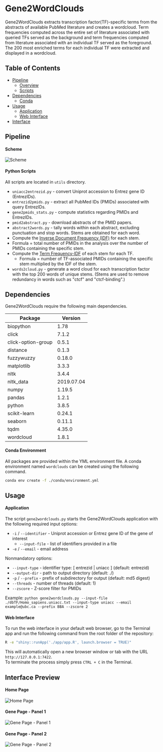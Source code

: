 <strong>Gene2WordClouds</strong>
=====
Gene2WordClouds extracts transcription factor(TF)-specific terms from the abstracts of available PubMed literature and creates a wordcloud. Term frequencies computed across the entire set of literature associated with queried TFs served as the background and term frequencies computed from literature associated with an individual TF served as the foreground. The 200 most enriched terms for each individual TF were extracted and displayed in a wordcloud.

Table of Contents
-----
* [Pipeline](#pipeline-overview)
  + [Overview](#scheme)
  + [Scripts](#python-scripts)
* [Dependencies](#dependencies)
  + [Conda](#conda-environment)
* [Usage](#usage)
  + [Application](#application)
  + [Web Interface](#web-interface)
* [Interface](#interface-preview)

Pipeline
-----
#### Scheme
![Scheme](./gene2wordcloud_scheme.png)

#### Python Scripts
All scripts are located in `utils` directory.
- `uniacc2entrezid.py` - convert Uniprot accession to Entrez gene ID (EntrezIDs).
- `entrezid2pmids.py` - extract all PubMed IDs (PMIDs) associated with query EntrezIDs.
- `gene2pmids_stats.py` - compute statistics regarding PMIDs and EntrezIDs.
- `pmid2abstract.py` - download abstracts of the PMID papers.
- `abstract2words.py` - tally words within each abstract, excluding punctuation and stop words. Stems are obtained for each word.
-  Compute the [Inverse Document Frequency (IDF)](https://en.wikipedia.org/wiki/Tf%E2%80%93idf#Inverse_document_frequency) for each stem.
  - Formula = total number of PMIDs in the analysis over the number of PMIDs containing the specific stem.
- Compute the [Term Frequency-IDF](https://en.wikipedia.org/wiki/Tf%E2%80%93idf#Term_frequency%E2%80%93Inverse_document_frequency) of each stem for each TF.
  - Formula = number of TF-associated PMIDs containing the specific stem multiplied by the IDF of the stem.
- `words2cloud.py` - generate a word cloud for each transcription factor with the top 200 words of unique stems. (Stems are used to remove redundancy in words such as "ctcf" and "ctcf-binding".)



Dependencies
-----
Gene2WordClouds require the following main dependencies.

| Package | Version |
|-|-|
| biopython | 1.78 |
| click | 7.1.2 |
| click-option-group | 0.5.1 |
| distance | 0.1.3 |
| fuzzywuzzy | 0.18.0 |
| matplotlib | 3.3.3 |
| nltk | 3.4.4 |
| nltk_data | 2019.07.04 |
| numpy | 1.19.5 |
| pandas | 1.2.1 |
| python | 3.8.5 |
| scikit-learn | 0.24.1 |
| seaborn | 0.11.1 |
| tqdm | 4.35.0 |
| wordcloud | 1.8.1 |

#### Conda Environment
All packages are provided within the YML environment file. A conda environment named `wordclouds` can be created using the following command.
```bash
conda env create -f ./conda/environment.yml
```

Usage
-----
#### Application
The script `gene2wordclouds.py` starts the Gene2WordClouds application with the following required input options:  
  - `-i` / `--identifier` - Uniprot accession or Entrez gene ID of the gene of interest
    - `--input-file` - list of identifiers provided in a file
  - `-e` / `--email` - email address

Nonmandatory options:
  - `--input-type` - identifier type: [ entrezid | uniacc ] (default: entrezid)
  - `--output-dir` - path to output directory (default: ./)
  - `-p` / `--prefix` - prefix of subdirectory for output (default: md5 digest)
  - `--threads` - number of threads (default: 1)
  - `--zscore` - Z-score filter for PMIDs

Example: `python gene2wordclouds.py --input-file ./dbTF/Homo_sapiens.uniacc.txt --input-type uniacc --email example@ubc.ca --prefix BBA --zscore 2`

#### Web Interface
To run the web interface in your default web browser, go to the Terminal app and run the following command from the root folder of the repository:
```bash
R -e "shiny::runApp('./app/app.R', launch.browser = TRUE)"
```

This will automatically open a new browser window or tab with the URL `http://127.0.0.1:7422`. <br>
To terminate the process simply press `CTRL + C` in the Terminal.

Interface Preview
-----
#### Home Page
![Home Page](./previews/home_page.png)

#### Gene Page - Panel 1
![Gene Page - Panel 1](./previews/gene_page_1.png)

#### Gene Page - Panel 2
![Gene Page - Panel 2](./previews/gene_page_2.png)
